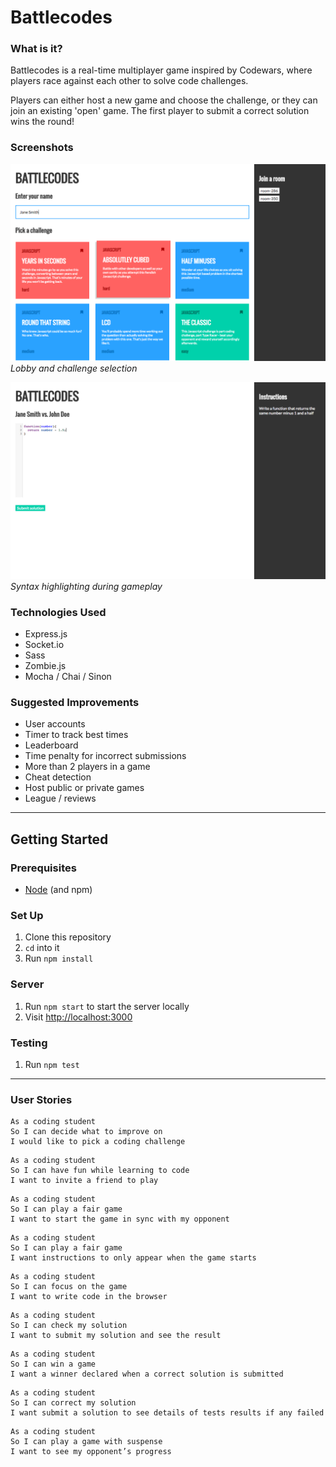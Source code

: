 # Battlecodes

### What is it?
Battlecodes is a real-time multiplayer game inspired by Codewars, where players race against each other to solve code challenges.

Players can either host a new game and choose the challenge, or they can join an existing 'open' game. The first player to submit a correct solution wins the round!

### Screenshots
![Lobby and challenge selection](/screenshots/screen-1.png)
_Lobby and challenge selection_

![Syntax highlighting during gameplay](/screenshots/screen-2.png)
_Syntax highlighting during gameplay_

### Technologies Used
+ Express.js
+ Socket.io
+ Sass
+ Zombie.js
+ Mocha / Chai / Sinon

### Suggested Improvements
+ User accounts
+ Timer to track best times
+ Leaderboard
+ Time penalty for incorrect submissions
+ More than 2 players in a game
+ Cheat detection
+ Host public or private games
+ League / reviews

---

## Getting Started

### Prerequisites
- [Node](https://nodejs.org/en/) (and npm)

### Set Up
1. Clone this repository
1. `cd` into it
1. Run `npm install`

### Server
1. Run `npm start` to start the server locally
1. Visit [http://localhost:3000](http://localhost:3000)

### Testing
1. Run `npm test`

---

### User Stories

```
As a coding student
So I can decide what to improve on
I would like to pick a coding challenge
```
```
As a coding student
So I can have fun while learning to code
I want to invite a friend to play
```
```
As a coding student
So I can play a fair game
I want to start the game in sync with my opponent
```
```
As a coding student
So I can play a fair game
I want instructions to only appear when the game starts
```
```
As a coding student
So I can focus on the game
I want to write code in the browser
```
```
As a coding student
So I can check my solution
I want to submit my solution and see the result
```
```
As a coding student
So I can win a game
I want a winner declared when a correct solution is submitted
```
```
As a coding student
So I can correct my solution
I want submit a solution to see details of tests results if any failed
```
```
As a coding student
So I can play a game with suspense
I want to see my opponent’s progress
```
